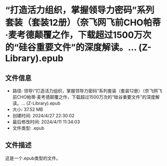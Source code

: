 ﻿# “打造活力组织，掌握领导力密码”系列套装（套装12册）（奈飞网飞前CHO帕蒂·麦考德颠覆之作，下载超过1500万次的“硅谷重要文件”的深度解读。... (Z-Library).epub

## 文件信息
- 路径: 领导\“打造活力组织，掌握领导力密码”系列套装（套装12册）（奈飞网飞前CHO帕蒂·麦考德颠覆之作，下载超过1500万次的“硅谷重要文件”的深度解读。... (Z-Library).epub
- 大小: 37.52 MB
- 创建时间: 2024/4/27 22:30:02
- 最后修改时间: 2024/4/11 11:34:03
- 文件类型: .epub

## 文件描述
这是一个.epub类型的文件。

